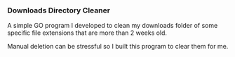 ### Downloads Directory Cleaner

A simple GO program I developed to clean my downloads folder of some specific file extensions that are more than 2 weeks old.

Manual deletion can be stressful so I built this program to clear them for me.